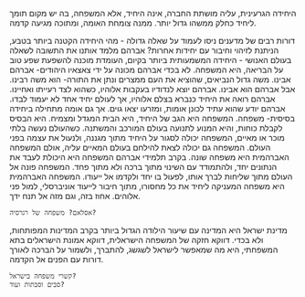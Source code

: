 
היחידה הגרעינית, עליה מושתת החברה, אינה היחיד, אלא המשפחה, בה יש מקום תומך ליחיד כחלק ממשהו גדול יותר. ממנה צומחת האומה, ומתוכה מגיעה קדמה.

דורות רבים של מדענים ניסו לעמוד על שאלה גדולה - מהי היחידה הקטנה ביותר בטבע, הניתנת לזיהוי וחיבור עם יחידות אחרות?
אברהם מלמד אותנו את התשובה לשאלה בעולם האנושי - היחידה המשמעותית ביותר בקיום, העומדת מוכנה להשפעת שפע טוב על הבריאה, היא המשפחה. לא בכדי אברהם מכונה על ידי צאצאיו היהודים- אברהם אבינו. משה גדול הנביאים, שהוציא את העם ממצרים ונתן את התורה- הוא משה רבינו. אבל אברהם הוא אבינו.
אברהם יוצא לנדודיו בעקבות אלוהיו, כשהוא לצד רעייתו ואחיינו. אברהם רואה את היחיד כנברא בצלם אלוהיו, אך לעולם יחיד אחד לא יעמוד לבדו. אברהם יודע שהוא עתיד לכונן אומות, ומזרעו יצאו גוים. אך גם אומה מתחילה ביחידה בסיסית- משפחה.
המשפחה היא הגב של היחיד, היא הבית המגדל ומצמיח. היא הבסיס לקבלת כוחות, והיא המנוע לתנועה בעולם המורכב והמשתנה. כשהעולם נעשה בלתי מוכר או מאיים, המשפחה יכולה לסגור על היחיד מתוך מגננה, ולנעול את עצמה בפני העולם. המשפחה גם יכולה לצאת להילחם בעולם המאיים עליה, אולם המשפחה האברהמית היא משפחה שונה. בקרב תלמידי אברהם המשפחה היא היכולת לעבד את הנתונים יחד, ולהתמודד עם השינוי מתוך ברכה ולא מתוך פחד. המשפחה פונה אל העולם מתוך שליחות לברך אותו, לפעול בו יחד ולקדמו אל ייעודו.
המשפחה האברהמית היא משפחה המעניקה ליחיד את כל מחסורו, מתוך חיבור לייעוד אוניברסלי, למול פני אלוהים.
אחוז בזה, וגם מזה אל תנח ידך.

	אסלאם? משפחה של רגרסיה?



מדינת ישראל היא המדינה עם שיעור הילודה הגדול ביותר בקרב המדינות המפותחות, ולא בכדי. דווקא חזקה של המשפחה הישראלית, דווקא אמונת הישראלים בתא המשפחתי, היא מה שמאפשר לישראל לשגשג, להתברך, ולשמור על הברכה לאורך דורות עם הפנים אל הקדמה.

	קשרי משפחה בישראל?
	סבים וסבתות ועוד?
